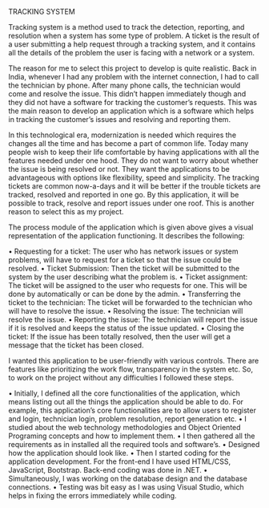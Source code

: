 TRACKING SYSTEM

Tracking system is a method used to track the detection, reporting, and resolution when a system has some type of problem. A ticket is the
result of a user submitting a help request through a tracking system, and it contains all the details of the problem the user is facing 
with a network or a system.

The reason for me to select this project to develop is quite realistic. Back in India, whenever I had any problem with the internet 
connection, I had to call the technician by phone. After many phone calls, the technician would come and resolve the issue. This didn’t 
happen immediately though and they did not have a software for tracking the customer’s requests. This was the main reason to develop an 
application which is a software which helps in tracking the customer’s issues and resolving and reporting them.

In this technological era, modernization is needed which requires the changes all the time and has become a part of common life. Today 
many people wish to keep their life comfortable by having applications with all the features needed under one hood. They do not want to 
worry about whether the issue is being resolved or not. They want the applications to be advantageous with options like flexibility, speed
and simplicity. The tracking tickets are common now-a-days and it will be better if the trouble tickets are tracked, resolved and reported 
in one go. By this application, it will be possible to track, resolve and report issues under one roof. This is another reason to select
this as my project.


The process module of the application which is given above gives a visual representation of the application functioning. It describes the following:

• Requesting for a ticket: The user who has network issues or system problems, will have to request for a ticket so that the issue could
be resolved.
• Ticket Submission: Then the ticket will be submitted to the system by the user describing what the problem is.
• Ticket assignment: The ticket will be assigned to the user who requests for one. This will be done by automatically or can be done by 
the admin.
• Transferring the ticket to the technician: The ticket will be forwarded to the technician who will have to resolve the issue.
• Resolving the issue: The technician will resolve the issue.
• Reporting the issue: The technician will report the issue if it is resolved and keeps the status of the issue updated.
• Closing the ticket: If the issue has been totally resolved, then the user will get a message that the ticket has been closed.



I wanted this application to be user-friendly with various controls. There are features like prioritizing the work flow, transparency 
in the system etc. So, to work on the project without any difficulties I followed these steps.

• Initially, I defined all the core functionalities of the application, which means listing out all the things the application should 
be able to do. For example, this application’s core functionalities are to allow users to register and login, technician login, problem
resolution, report generation etc.
• I studied about the web technology methodologies and Object Oriented Programing concepts and how to implement them.
• I then gathered all the requirements as in installed all the required tools and software’s.
• Designed how the application should look like.
• Then I started coding for the application development. For the front-end I have used HTML/CSS, JavaScript, Bootstrap. Back-end coding
was done in .NET.
• Simultaneously, I was working on the database design and the database connections.
• Testing was bit easy as I was using Visual Studio, which helps in fixing the errors immediately while coding.





